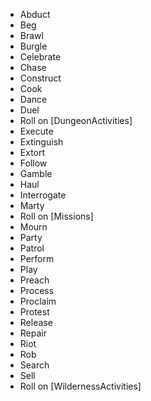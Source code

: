 
* Abduct
* Beg
* Brawl
* Burgle
* Celebrate
* Chase
* Construct
* Cook
* Dance
* Duel
* Roll on [DungeonActivities]
* Execute
* Extinguish
* Extort
* Follow
* Gamble
* Haul
* Interrogate
* Marty
* Roll on [Missions]
* Mourn
* Party
* Patrol
* Perform
* Play
* Preach
* Process
* Proclaim
* Protest
* Release
* Repair
* Riot
* Rob
* Search
* Sell
* Roll on [WildernessActivities]